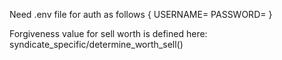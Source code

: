 Need .env file for auth as follows {
  USERNAME=
  PASSWORD=
}

Forgiveness value for sell worth is defined here: syndicate_specific/determine_worth_sell()
